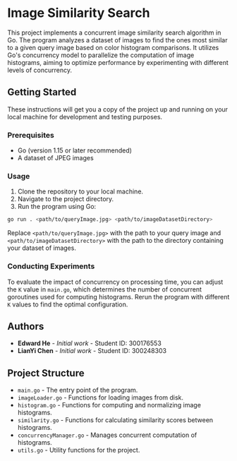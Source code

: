 
# Image Similarity Search

This project implements a concurrent image similarity search algorithm in Go. The program analyzes a dataset of images to find the ones most similar to a given query image based on color histogram comparisons. It utilizes Go's concurrency model to parallelize the computation of image histograms, aiming to optimize performance by experimenting with different levels of concurrency.

## Getting Started

These instructions will get you a copy of the project up and running on your local machine for development and testing purposes.

### Prerequisites

- Go (version 1.15 or later recommended)
- A dataset of JPEG images

### Usage

1. Clone the repository to your local machine.
2. Navigate to the project directory.
3. Run the program using Go:

```sh
go run . <path/to/queryImage.jpg> <path/to/imageDatasetDirectory>
```

Replace `<path/to/queryImage.jpg>` with the path to your query image and `<path/to/imageDatasetDirectory>` with the path to the directory containing your dataset of images.

### Conducting Experiments

To evaluate the impact of concurrency on processing time, you can adjust the `K` value in `main.go`, which determines the number of concurrent goroutines used for computing histograms. Rerun the program with different `K` values to find the optimal configuration.

## Authors

- **Edward He** - *Initial work* - Student ID: 300176553
- **LianYi Chen** - *Initial work* - Student ID: 300248303

## Project Structure

- `main.go` - The entry point of the program.
- `imageLoader.go` - Functions for loading images from disk.
- `histogram.go` - Functions for computing and normalizing image histograms.
- `similarity.go` - Functions for calculating similarity scores between histograms.
- `concurrencyManager.go` - Manages concurrent computation of histograms.
- `utils.go` - Utility functions for the project.
